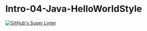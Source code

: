 # Intro-04-Java-HelloWorldStyle
[![GitHub's Super Linter](https://github.com/ICS4U-Programming-VanN/Intro-04-Java-HelloWorldStyle/workflows/GitHub's%20Super%20Linter/badge.svg)](https://github.com/ICS4U-Programming-VanN/Intro-04-Java-HelloWorldStyle/actions)